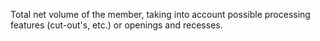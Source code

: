 Total net volume of the member, taking into account possible processing features (cut-out's, etc.) or openings and recesses.
